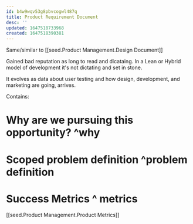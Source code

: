 ```yaml
---
id: b4w9wqv53g8pbvcogwl487q
title: Product Requirement Document
desc: ''
updated: 1647518733968
created: 1647518390381
---
```

Same/similar to [[seed.Product Management.Design Document]]

Gained bad reputation as long to read and dicataing.
In a Lean or Hybrid model of development it's not dictating and set in stone.

It evolves as 
data about user testing and how design, development, and marketing are going, arrives.





Contains:

# Why are we pursuing this opportunity? ^why

# Scoped problem definition ^problem definition


# Success Metrics ^ metrics
[[seed.Product Management.Product Metrics]]



